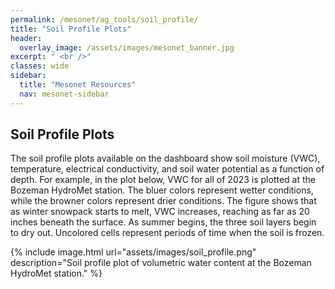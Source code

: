 ```yaml
---
permalink: /mesonet/ag_tools/soil_profile/
title: "Soil Profile Plots"
header:
  overlay_image: /assets/images/mesonet_banner.jpg
excerpt: " <br />"
classes: wide
sidebar:
  title: "Mesonet Resources"
  nav: mesonet-sidebar
---
```


## Soil Profile Plots

The soil profile plots available on the dashboard show soil moisture (VWC), temperature, electrical conductivity, and soil water potential as a function of depth. For example, in the plot below, VWC for all of 2023 is plotted at the Bozeman HydroMet station. The bluer colors represent wetter conditions, while the browner colors represent drier conditions. The figure shows that as winter snowpack starts to melt, VWC increases, reaching as far as 20 inches beneath the surface. As summer begins, the three soil layers begin to dry out. Uncolored cells represent periods of time when the soil is frozen. 

{% include image.html url="assets/images/soil_profile.png" description="Soil profile plot of volumetric water content at the Bozeman HydroMet station." %}
